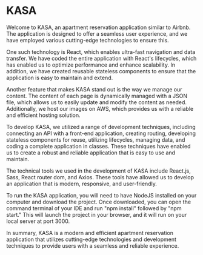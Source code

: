 # KASA
Welcome to KASA, an apartment reservation application similar to Airbnb. The application is designed to offer a seamless user experience, and we have employed various cutting-edge technologies to ensure this.

One such technology is React, which enables ultra-fast navigation and data transfer. We have coded the entire application with React's lifecycles, which has enabled us to optimize performance and enhance scalability. In addition, we have created reusable stateless components to ensure that the application is easy to maintain and extend.

Another feature that makes KASA stand out is the way we manage our content. The content of each page is dynamically managed with a JSON file, which allows us to easily update and modify the content as needed. Additionally, we host our images on AWS, which provides us with a reliable and efficient hosting solution.

To develop KASA, we utilized a range of development techniques, including connecting an API with a front-end application, creating routing, developing stateless components for reuse, utilizing lifecycles, managing data, and coding a complete application in classes. These techniques have enabled us to create a robust and reliable application that is easy to use and maintain.

The technical tools we used in the development of KASA include React.js, Sass, React router dom, and Axios. These tools have allowed us to develop an application that is modern, responsive, and user-friendly.

To run the KASA application, you will need to have NodeJS installed on your computer and download the project. Once downloaded, you can open the command terminal of your IDE and run "npm install" followed by "npm start." This will launch the project in your browser, and it will run on your local server at port 3000.

In summary, KASA is a modern and efficient apartment reservation application that utilizes cutting-edge technologies and development techniques to provide users with a seamless and reliable experience.
